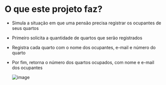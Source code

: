 # O que este projeto faz?

- Simula a situação em que uma pensão precisa registrar os ocupantes de seus quartos
- Primeiro solicita a quantidade de quartos que serão registrados
- Registra cada quarto com o nome dos ocupantes, e-mail e número do quarto
- Por fim, retorna o número dos quartos ocupados, com nome e e-mail dos ocupantes

     ![image](https://user-images.githubusercontent.com/97055846/183712081-056f040f-ff87-47fb-9ce7-3774923d8f12.png)
